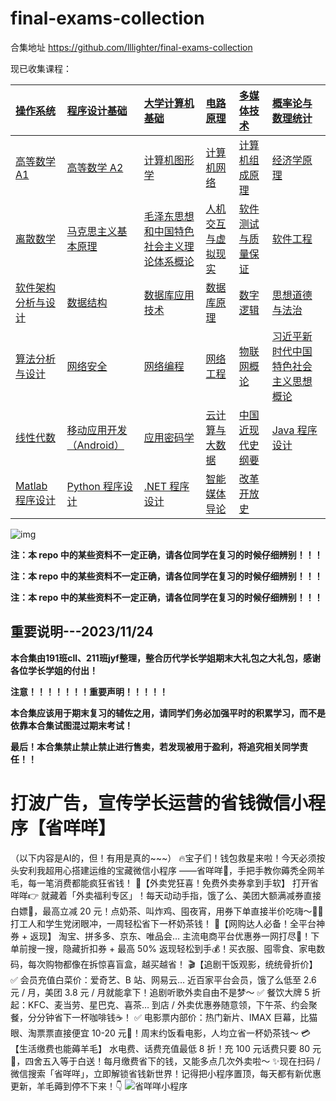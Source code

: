 # final-exams-collection

合集地址 https://github.com/lllighter/final-exams-collection

现已收集课程：

| [操作系统](看完重要说明再点进来！/操作系统) | [程序设计基础](看完重要说明再点进来！/程序设计基础) | [大学计算机基础](看完重要说明再点进来！/大学计算机基础)                           | [电路原理](看完重要说明再点进来！/电路原理)           | [多媒体技术](看完重要说明再点进来！/多媒体技术)         | [概率论与数理统计](看完重要说明再点进来！/概率论与数理统计)                     |
| :------------------------------------------ | :-------------------------------------- | :------------------------------------------- | :--------------------- | :--------------------- | :--------------------------------------- |
| [高等数学 A1](看完重要说明再点进来！/高等数学/高等数学A1)                             | [高等数学 A2](看完重要说明再点进来！/高等数学/高等数学A2)                         | [计算机图形学](看完重要说明再点进来！/计算机图形学)                             | [计算机网络](看完重要说明再点进来！/计算机网络)         | [计算机组成原理](看完重要说明再点进来！/计算机组成原理)     | [经济学原理](看完重要说明再点进来！/经济学原理)                           |
| [离散数学](看完重要说明再点进来！/离散数学)                                | [马克思主义基本原理](看完重要说明再点进来！/马克思主义基本原理)                  | [毛泽东思想和中国特色社会主义理论体系概论](看完重要说明再点进来！/毛泽东思想和中国特色社会主义理论体系概论) | [人机交互与虚拟现实](看完重要说明再点进来！/人机交互与虚拟现实) | [软件测试与质量保证](看完重要说明再点进来！/软件测试与质量保证) | [软件工程](看完重要说明再点进来！/软件工程)                             |
| [软件架构分析与设计](看完重要说明再点进来！/软件架构分析与设计)                      | [数据结构](看完重要说明再点进来！/数据结构)                | [数据库应用技术](看完重要说明再点进来！/数据库应用技术)                           | [数据库原理](看完重要说明再点进来！/数据库原理)         | [数字逻辑](看完重要说明再点进来！/数字逻辑)           | [思想道德与法治](看完重要说明再点进来！/思想道德与法治)                       |
| [算法分析与设计](看完重要说明再点进来！/算法分析与设计)                          | [网络安全](看完重要说明再点进来！/网络安全)                            | [网络编程](看完重要说明再点进来！/网络编程)                                 | [网络工程](看完重要说明再点进来！/网络工程)           | [物联网概论](看完重要说明再点进来！/物联网概论)         | [习近平新时代中国特色社会主义思想概论](看完重要说明再点进来！/习近平新时代中国特色社会主义思想概论) |
| [线性代数](看完重要说明再点进来！/线性代数)                                | [移动应用开发（Android）](看完重要说明再点进来！/移动应用开发（Android）) | [应用密码学](看完重要说明再点进来！/应用密码学)                               | [云计算与大数据](看完重要说明再点进来！/云计算与大数据)     | [中国近现代史纲要](看完重要说明再点进来！/中国近现代史纲要)   | [Java 程序设计](看完重要说明再点进来！/Java程序设计)                        |
| [Matlab 程序设计](看完重要说明再点进来！/Matlab程序设计)                         | [Python 程序设计](看完重要说明再点进来！/Python程序设计)                     | [.NET 程序设计](看完重要说明再点进来！/.NET程序设计)                            |[智能媒体导论](看完重要说明再点进来！/智能媒体导论)|[改革开放史](看完重要说明再点进来！/改革开放史)||

![img](https://www.pic.lllighter.com/i/2024/01/10/659df24008d11.jpg)

**注：本 repo 中的某些资料不一定正确，请各位同学在复习的时候仔细辨别！！！**

**注：本 repo 中的某些资料不一定正确，请各位同学在复习的时候仔细辨别！！！**

**注：本 repo 中的某些资料不一定正确，请各位同学在复习的时候仔细辨别！！！**

## 重要说明---2023/11/24

**本合集由191班cll、211班jyf整理，整合历代学长学姐期末大礼包之大礼包，感谢各位学长学姐的付出！**

**注意！！！！！！！重要声明！！！！！**

**本合集应该用于期末复习的辅佐之用，请同学们务必加强平时的积累学习，而不是依靠本合集试图混过期末考试！**

**最后！本合集禁止禁止禁止进行售卖，若发现被用于盈利，将追究相关同学责任！！**


# 打波广告，宣传学长运营的省钱微信小程序【省咩咩】
（以下内容是AI的，但！有用是真的~~~）
🔥宝子们！钱包救星来啦！今天必须按头安利我超用心搭建运维的宝藏微信小程序 ——省咩咩🌟，手把手教你薅秃全网羊毛，每一笔消费都能疯狂省钱！
🌟【外卖党狂喜！免费外卖券拿到手软】
打开省咩咩👉 就藏着「外卖福利专区」！每天动动手指，饿了么、美团大额满减券直接白嫖🎫，最高立减 20 元！点奶茶、叫炸鸡、囤夜宵，用券下单直接半价吃嗨～🍗🥤 打工人和学生党闭眼冲，一周轻松省下一杯奶茶钱！
🛒【网购达人必备！全平台神券 + 返现】
淘宝、拼多多、京东、唯品会… 主流电商平台优惠券一网打尽📱！下单前搜一搜，隐藏折扣券 + 最高 50% 返现轻松到手💰！买衣服、囤零食、家电数码，每次购物都像在拆惊喜盲盒，越买越省！
🎬【追剧干饭观影，统统骨折价】
✅ 会员充值白菜价：爱奇艺、B 站、网易云… 近百家平台会员，饿了么低至 2.6 元 / 月，美团 3.8 元 / 月就能拿下！追剧听歌外卖自由不是梦～
✅ 餐饮大牌 5 折起：KFC、麦当劳、星巴克、喜茶… 到店 / 外卖优惠券随意领，下午茶、约会聚餐，分分钟省下一杯咖啡钱☕！
✅ 电影票内部价：热门新片、IMAX 巨幕，比猫眼、淘票票直接便宜 10-20 元🎦！周末约饭看电影，人均立省一杯奶茶钱～
💳【生活缴费也能薅羊毛】
水电费、话费充值最低 8 折！充 100 元话费只要 80 元💸，四舍五入等于白送！每月缴费省下的钱，又能多点几次外卖啦～
✨现在扫码 / 微信搜索「省咩咩」，立即解锁省钱新世界！记得把小程序置顶，每天都有新优惠更新，羊毛薅到停不下来！👇
![省咩咩小程序](https://img.picui.cn/free/2025/06/13/684bf37703a5f.jpg)


